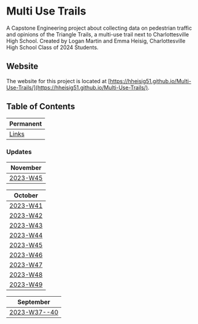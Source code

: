 # Multi Use Trails

A Capstone Engineering project about collecting data on pedestrian traffic and opinions of the Triangle Trails, a multi-use trail next to Charlottesville High School. Created by Logan Martin and Emma Heisig, Charlottesville High School Class of 2024 Students.

## Website

The website for this project is located at [https://hheisig51.github.io/Multi-Use-Trails/](https://hheisig51.github.io/Multi-Use-Trails/).

## Table of Contents

| Permanent                            |
| ------------------------------------ |
| [Links](/_posts/2024-04-20-Links.md) |

### Updates

| November                              |
| ------------------------------------- |
| [2023-W45](/_posts/2023-11-06-W45.md) |

| October                               |
| ------------------------------------- |
| [2023-W41](/_posts/2023-10-07-W41.md) |
| [2023-W42](/_posts/2023-10-16-W42.md) |
| [2023-W43](/_posts/2023-10-23-W43.md) |
| [2023-W44](/_posts/2023-10-30-W44.md) |
| [2023-W45](/_posts/2023-11-06-W45.md) |
| [2023-W46](/_posts/2023-11-13-W46.md) |
| [2023-W47](/_posts/2023-11-20-W47.md) |
| [2023-W48](/_posts/2023-11-27-W48.md) |
| [2023-W49](/_posts/2023-12-04-W49.md) |

| September                                     |
| --------------------------------------------- |
| [2023-W37--40](/_posts/2023-09-11-W37--40.md) |

